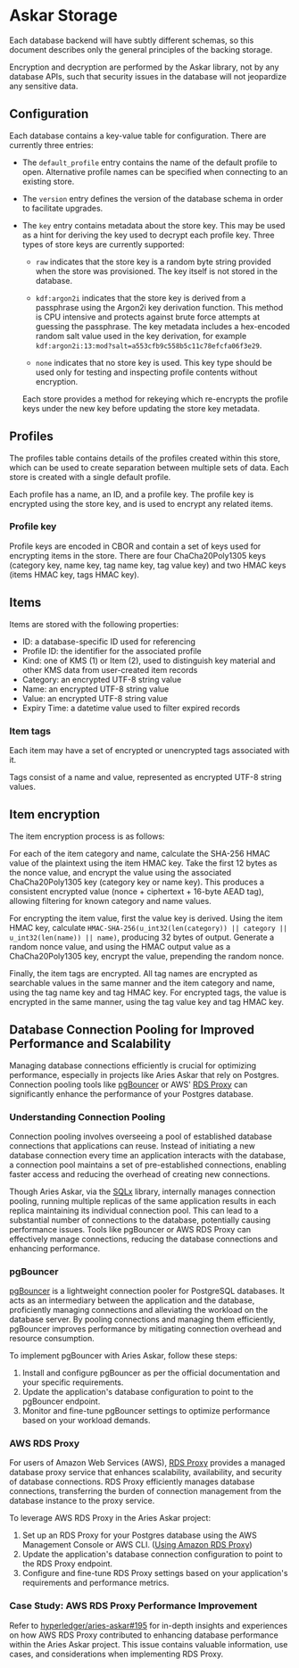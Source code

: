 # Askar Storage

Each database backend will have subtly different schemas, so this document describes only the general principles of the backing storage.

Encryption and decryption are performed by the Askar library, not by any database APIs, such that security issues in the database will not jeopardize any sensitive data.

## Configuration

Each database contains a key-value table for configuration. There are currently three entries:

- The `default_profile` entry contains the name of the default profile to open. Alternative profile names can be specified when connecting to an existing store.

- The `version` entry defines the version of the database schema in order to facilitate upgrades.

- The `key` entry contains metadata about the store key. This may be used as a hint for deriving the key used to decrypt each profile key. Three types of store keys are currently supported:

  - `raw` indicates that the store key is a random byte string provided when the store was provisioned. The key itself is not stored in the database.

  - `kdf:argon2i` indicates that the store key is derived from a passphrase using the Argon2i key derivation function. This method is CPU intensive and protects against brute force attempts at guessing the passphrase. The key metadata includes a hex-encoded random salt value used in the key derivation, for example `kdf:argon2i:13:mod?salt=a553cfb9c558b5c11c78efcfa06f3e29`.

  - `none` indicates that no store key is used. This key type should be used only for testing and inspecting profile contents without encryption.

  Each store provides a method for rekeying which re-encrypts the profile keys under the new key before updating the store key metadata.

## Profiles

The profiles table contains details of the profiles created within this store, which can be used to create separation between multiple sets of data. Each store is created with a single default profile.

Each profile has a name, an ID, and a profile key. The profile key is encrypted using the store key, and is used to encrypt any related items.

### Profile key

Profile keys are encoded in CBOR and contain a set of keys used for encrypting items in the store. There are four ChaCha20Poly1305 keys (category key, name key, tag name key, tag value key) and two HMAC keys (items HMAC key, tags HMAC key).

## Items

Items are stored with the following properties:

- ID: a database-specific ID used for referencing
- Profile ID: the identifier for the associated profile
- Kind: one of KMS (1) or Item (2), used to distinguish key material and other KMS data from user-created item records
- Category: an encrypted UTF-8 string value
- Name: an encrypted UTF-8 string value
- Value: an encrypted UTF-8 string value
- Expiry Time: a datetime value used to filter expired records

### Item tags

Each item may have a set of encrypted or unencrypted tags associated with it.

Tags consist of a name and value, represented as encrypted UTF-8 string values.

## Item encryption

The item encryption process is as follows:

For each of the item category and name, calculate the SHA-256 HMAC value of the plaintext using the item HMAC key. Take the first 12 bytes as the nonce value, and encrypt the value using the associated ChaCha20Poly1305 key (category key or name key). This produces a consistent encrypted value (nonce + ciphertext + 16-byte AEAD tag), allowing filtering for known category and name values.

For encrypting the item value, first the value key is derived. Using the item HMAC key, calculate `HMAC-SHA-256(u_int32(len(category)) || category || u_int32(len(name)) || name)`, producing 32 bytes of output. Generate a random nonce value, and using the HMAC output value as a ChaCha20Poly1305 key, encrypt the value, prepending the random nonce.

Finally, the item tags are encrypted. All tag names are encrypted as searchable values in the same manner and the item category and name, using the tag name key and tag HMAC key. For encrypted tags, the value is encrypted in the same manner, using the tag value key and tag HMAC key.

## Database Connection Pooling for Improved Performance and Scalability

Managing database connections efficiently is crucial for optimizing performance, especially in projects like Aries Askar that rely on Postgres. Connection pooling tools like [pgBouncer](https://www.pgbouncer.org/) or AWS' [RDS Proxy](https://aws.amazon.com/rds/proxy/) can significantly enhance the performance of your Postgres database.

### Understanding Connection Pooling

Connection pooling involves overseeing a pool of established database connections that applications can reuse. Instead of initiating a new database connection every time an application interacts with the database, a connection pool maintains a set of pre-established connections, enabling faster access and reducing the overhead of creating new connections.

Though Aries Askar, via the [SQLx](https://github.com/launchbadge/sqlx) library, internally manages connection pooling, running multiple replicas of the same application results in each replica maintaining its individual connection pool. This can lead to a substantial number of connections to the database, potentially causing performance issues. Tools like pgBouncer or AWS RDS Proxy can effectively manage connections, reducing the database connections and enhancing performance.

### pgBouncer

[pgBouncer](https://www.pgbouncer.org/) is a lightweight connection pooler for PostgreSQL databases. It acts as an intermediary between the application and the database, proficiently managing connections and alleviating the workload on the database server. By pooling connections and managing them efficiently, pgBouncer improves performance by mitigating connection overhead and resource consumption.

To implement pgBouncer with Aries Askar, follow these steps:
1. Install and configure pgBouncer as per the official documentation and your specific requirements.
2. Update the application's database configuration to point to the pgBouncer endpoint.
3. Monitor and fine-tune pgBouncer settings to optimize performance based on your workload demands.

### AWS RDS Proxy

For users of Amazon Web Services (AWS), [RDS Proxy](https://aws.amazon.com/rds/proxy/) provides a managed database proxy service that enhances scalability, availability, and security of database connections. RDS Proxy efficiently manages database connections, transferring the burden of connection management from the database instance to the proxy service.

To leverage AWS RDS Proxy in the Aries Askar project:
1. Set up an RDS Proxy for your Postgres database using the AWS Management Console or AWS CLI. ([Using Amazon RDS Proxy](https://docs.aws.amazon.com/AmazonRDS/latest/UserGuide/rds-proxy.html))
2. Update the application's database connection configuration to point to the RDS Proxy endpoint.
3. Configure and fine-tune RDS Proxy settings based on your application's requirements and performance metrics.

### Case Study: AWS RDS Proxy Performance Improvement

Refer to [hyperledger/aries-askar#195](https://github.com/hyperledger/aries-askar/issues/195) for in-depth insights and experiences on how AWS RDS Proxy contributed to enhancing database performance within the Aries Askar project. This issue contains valuable information, use cases, and considerations when implementing RDS Proxy.
